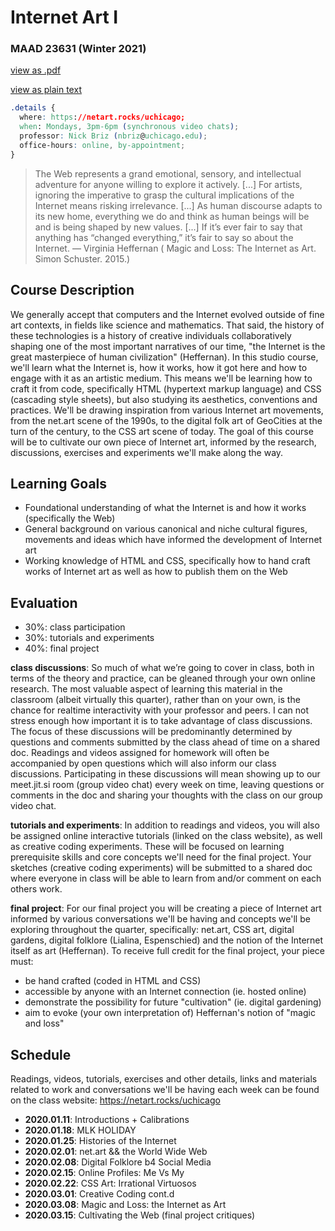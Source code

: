 # Internet Art I
### MAAD 23631 (Winter 2021)

[view as .pdf](syllabus.pdf)

[view as plain text](https://raw.githubusercontent.com/nbriz/netart.rocks/main/uchicago/syllabus.md)

```css
.details {
  where: https://netart.rocks/uchicago;
  when: Mondays, 3pm-6pm (synchronous video chats);
  professor: Nick Briz (nbriz@uchicago.edu);
  office-hours: online, by-appointment;
}
```

> The Web represents a grand emotional, sensory, and intellectual adventure for anyone willing to explore it actively. [...] For artists, ignoring the imperative to grasp the cultural implications of the Internet means risking irrelevance. [...] As human discourse adapts to its new home, everything we do and think as human beings will be and is being shaped by new values. [...] If it’s ever fair to say that anything has “changed everything,” it’s fair to say so about the Internet. — Virginia Heffernan ( Magic and Loss: The Internet as Art. Simon Schuster. 2015.)

## Course Description

We generally accept that computers and the Internet evolved outside of fine art contexts, in fields like science and mathematics. That said, the history of these technologies is a history of creative individuals collaboratively shaping one of the most important narratives of our time, "the Internet is the great masterpiece of human civilization" (Heffernan). In this studio course, we'll learn what the Internet is, how it works, how it got here and how to engage with it as an artistic medium. This means we'll be learning how to craft it from code, specifically HTML (hypertext markup language) and CSS (cascading style sheets), but also studying its aesthetics, conventions and practices. We'll be drawing inspiration from various Internet art movements, from the net.art scene of the 1990s, to the digital folk art of GeoCities at the turn of the century, to the CSS art scene of today. The goal of this course will be to cultivate our own piece of Internet art, informed by the research, discussions, exercises and experiments we'll make along the way.

## Learning Goals

- Foundational understanding of what the Internet is and how it works (specifically the Web)
- General background on various canonical and niche cultural figures, movements and ideas which have informed the development of Internet art
- Working knowledge of HTML and CSS, specifically how to hand craft works of Internet art as well as how to publish them on the Web

## Evaluation

- 30%: class participation
- 30%: tutorials and experiments
- 40%: final project

**class discussions**: So much of what we’re going to cover in class, both in terms of the theory and practice, can be gleaned through your own online research. The most valuable aspect of learning this material in the classroom (albeit virtually this quarter), rather than on your own, is the chance for realtime interactivity with your professor and peers. I can not stress enough how important it is to take advantage of class discussions. The focus of these discussions will be predominantly determined by questions and comments submitted by the class ahead of time on a shared doc. Readings and videos assigned for homework will often be accompanied by open questions which will also inform our class discussions. Participating in these discussions will mean showing up to our meet.jit.si room (group video chat) every week on time, leaving questions or comments in the doc and sharing your thoughts with the class on our group video chat.

**tutorials and experiments**: In addition to readings and videos, you will also be assigned online interactive tutorials (linked on the class website), as well as creative coding experiments. These will be focused on learning prerequisite skills and core concepts we'll need for the final project. Your sketches (creative coding experiments) will be submitted to a shared doc where everyone in class will be able to learn from and/or comment on each others work.

**final project**: For our final project you will be creating a piece of Internet art informed by various conversations we'll be having and concepts we'll be exploring throughout the quarter, specifically: net.art, CSS art, digital gardens, digital folklore (Lialina, Espenschied) and the notion of the Internet itself as art (Heffernan). To receive full credit for the final project, your piece must:
  - be hand crafted (coded in HTML and CSS)
  - accessible by anyone with an Internet connection (ie. hosted online)
  - demonstrate the possibility for future "cultivation" (ie. digital gardening)
  - aim to evoke (your own interpretation of) Heffernan's notion of "magic and loss"


## Schedule

Readings, videos, tutorials, exercises and other details, links and materials related to work and conversations we'll be having each week can be found on the class website: https://netart.rocks/uchicago

- **2020.01.11**: Introductions + Calibrations
- **2020.01.18**: MLK HOLIDAY
- **2020.01.25**: Histories of the Internet
- **2020.02.01**: net.art && the World Wide Web
- **2020.02.08**: Digital Folklore b4 Social Media
- **2020.02.15**: Online Profiles: Me Vs My
- **2020.02.22**: CSS Art: Irrational Virtuosos
- **2020.03.01**: Creative Coding cont.d
- **2020.03.08**: Magic and Loss: the Internet as Art
- **2020.03.15**: Cultivating the Web (final project critiques)
